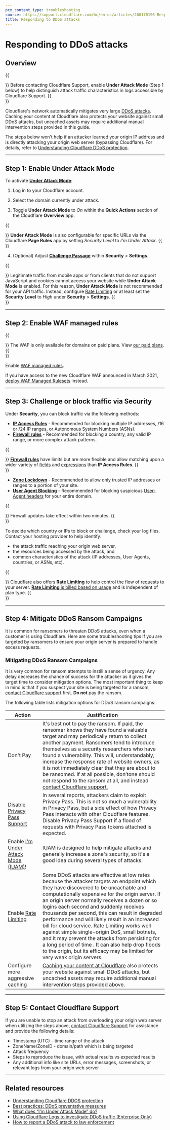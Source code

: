 ```yaml
---
pcx_content_type: troubleshooting
source: https://support.cloudflare.com/hc/en-us/articles/200170196-Responding-to-DDoS-attacks
title: Responding to DDoS attacks
---
```


# Responding to DDoS attacks

## Overview

{{<Aside type="note">}}
Before contacting Cloudflare Support, enable **Under Attack Mode** (Step
1 below) to help distinguish attack traffic characteristics in logs
accessible by Cloudflare Support.
{{</Aside>}}

Cloudflare's network automatically mitigates very large [DDoS attacks](https://www.cloudflare.com/ddos). Caching your content at Cloudflare also protects your website against small DDoS attacks, but uncached assets may require additional manual intervention steps provided in this guide.

The steps below won’t help if an attacker learned your origin IP address and is directly attacking your origin web server (bypassing Cloudflare). For details, refer to [Understanding Cloudflare DDoS protection](https://support.cloudflare.com/hc/articles/200172676).

___

## Step 1: Enable Under Attack Mode

To activate [**Under Attack Mode**](https://support.cloudflare.com/hc/articles/200170076):

1. Log in to your Cloudflare account.

2. Select the domain currently under attack.

3. Toggle **Under Attack Mode** to _On_ within the **Quick Actions** section of the Cloudflare **Overview** app.

{{<Aside type="tip">}}
**Under Attack Mode** is also configurable for specific URLs via the
Cloudflare **Page Rules** app by setting *Security Level* to *I'm Under
Attack*.
{{</Aside>}}

4. (Optional) Adjust [**Challenge Passage**](https://support.cloudflare.com/hc/articles/200170136) within **Security** > **Settings**.

{{<Aside type="warning">}}
Legitimate traffic from mobile apps or from clients that do not support
JavaScript and cookies cannot access your website while **Under Attack
Mode** is enabled. For this reason, **Under Attack Mode** is not
recommended for your API traffic. Instead, configure [Rate
Limiting](https://support.cloudflare.com/hc/articles/235240767) or at
least set the **Security Level** to *High* under **Security** \>
**Settings**.
{{</Aside>}}
___

## Step 2: Enable WAF managed rules

{{<Aside type="note">}}
The WAF is only available for domains on paid plans. View [our paid
plans](https://www.cloudflare.com/plans/).
{{</Aside>}}

Enable [WAF managed rules](https://support.cloudflare.com/hc/en-us/articles/200172016).

If you have access to the new Cloudflare WAF announced in March 2021, [deploy WAF Managed Rulesets](https://developers.cloudflare.com/waf/managed-rulesets/deploy-zone-dashboard/) instead.

___

## Step 3: Challenge or block traffic via Security

Under **Security**, you can block traffic via the following methods:

-   [**IP Access Rules**](https://support.cloudflare.com/hc/articles/217074967) \- Recommended for blocking multiple IP addresses, /16 or /24 IP ranges, or Autonomous System Numbers (ASNs). [](https://developers.cloudflare.com/firewall/cf-dashboard/create-edit-delete-rules/)
-   [**Firewall rules**](https://developers.cloudflare.com/firewall/cf-dashboard/create-edit-delete-rules/) \- Recommended for blocking a country, any valid IP range, or more complex attack patterns.

{{<Aside type="tip">}}
[**Firewall
rules**](https://developers.cloudflare.com/firewall/cf-firewall-rules/)
have limits but are more flexible and allow matching upon a wider
variety of
[fields](https://developers.cloudflare.com/ruleset-engine/rules-language/fields/)
and
[expressions](https://developers.cloudflare.com/ruleset-engine/rules-language/expressions/)
than **IP Access Rules**.
{{</Aside>}}

-   [**Zone Lockdown**](https://support.cloudflare.com/hc/en-us/articles/115001595131-How-do-I-Lockdown-URLs-in-Cloudflare-) \- Recommended to allow only trusted IP addresses or ranges to a portion of your site.[](https://support.cloudflare.com/hc/en-us/articles/115001856951-How-do-I-block-malicious-User-Agents-with-Cloudflare-)
-   [**User Agent Blocking**](https://support.cloudflare.com/hc/en-us/articles/115001856951-How-do-I-block-malicious-User-Agents-with-Cloudflare-) \- Recommended for blocking suspicious [User-Agent headers](https://developer.mozilla.org/en-US/docs/Web/HTTP/Headers/User-Agent) for your entire domain.

{{<Aside type="note">}}
Firewall updates take effect within two minutes.
{{</Aside>}}

To decide which country or IPs to block or challenge, check your log files. Contact your hosting provider to help identify:

-   the attack traffic reaching your origin web server,
-   the resources being accessed by the attack, and
-   common characteristics of the attack (IP addresses, User Agents, countries, or ASNs, etc).

{{<Aside type="info">}}
Cloudflare also offers **[Rate
Limiting](https://support.cloudflare.com/hc/articles/235240767)** to
help control the flow of requests to your server. [**Rate Limiting** is
billed based on
usage](https://support.cloudflare.com/hc/en-us/articles/115000272247-Billing-for-Cloudflare-Rate-Limiting)
and is independent of plan type.
{{</Aside>}}

___

## Step 4: Mitigate DDoS Ransom Campaigns

It is common for ransomers to threaten DDoS attacks, even when a customer is using Cloudflare. Here are some troubleshooting tips if you are targeted by ransomers to ensure your origin server is prepared to handle excess requests.

### Mitigating DDoS Ransom Campaigns

It is very common for ransom attempts to instill a sense of urgency. Any delay decreases the chance of success for the attacker as it gives the target time to consider mitigation options. The most important thing to keep in mind is that if you suspect your site is being targeted for a ransom, [contact Cloudflare support](https://support.cloudflare.com/hc/articles/200172476-Contacting-Cloudflare-Support) first. **Do not** pay the ransom.

The following table lists mitigation options for DDoS ransom campaigns:

| Action | Justification |
| --- | --- |
| Don't Pay| It's best not to pay the ransom. If paid, the ransomer knows they have found a valuable target and may periodically return to collect another payment. Ransomers tend to introduce themselves as a security researchers who have found a vulnerability. This will, understandably, increase the response rate of website owners, as it is not immediately clear that they are about to be ransomed. If at all possible, don’tone should not respond to the ransom at all, and instead [contact Cloudflare support.](https://support.cloudflare.com/hc/articles/200172476-Contacting-Cloudflare-Support) |
| Disable [Privacy Pass Support](https://support.cloudflare.com/hc/articles/115001992652-Using-Privacy-Pass-with-Cloudflare) | In several reports, attackers claim to exploit Privacy Pass. This is not so much a vulnerability in Privacy Pass, but a side effect of how Privacy Pass interacts with other Cloudflare features. Disable Privacy Pass Support if a flood of requests with Privacy Pass tokens attached is expected. |
| Enable [I'm Under Attack Mode (IUAM)](https://support.cloudflare.com/hc/articles/200170076)! | IUAM is designed to help mitigate attacks and generally increase a zone's security, so it's a good idea during several types of attacks.|
| Enable [Rate Limiting](https://support.cloudflare.com/hc/articles/115001635128-Configuring-Cloudflare-Rate-Limiting) | Some DDoS attacks are effective at low rates because the attacker targets an endpoint which they have discovered to be uncachable and computationally expensive for the origin server. If an origin server normally receives a dozen or so logins each second and suddenly receives thousands per second, this can result in degraded performance and will likely result in an increased bill for cloud service. Rate Limiting works well against simple single-origin DoS, small botnets, and it may prevent the attacks from persisting for a long period of time . It can also help drop floods to the origin, but its efficacy may be limited for very weak origin servers.|
| Configure more aggressive caching | [Caching your content at Cloudflare](https://support.cloudflare.com/hc/articles/200172516) also protects your website against small DDoS attacks, but uncached assets may require additional manual intervention steps provided above. |

___

## Step 5: Contact Cloudflare Support

If you are unable to stop an attack from overloading your origin web server when utilizing the steps above, [contact Cloudflare Support](https://support.cloudflare.com/hc/articles/200172476#h_4b8753c8-f422-4c74-9e8e-07026c4da730) for assistance and provide the following details:

-   Timestamp (UTC) – time range of the attack
-   ZoneName/ZoneID - domain/path which is being targeted
-   Attack frequency
-   Steps to reproduce the issue, with actual results vs expected results
-   Any additional info like site URLs, error messages, screenshots, or relevant logs from your origin web server

___

## Related resources

-   [Understanding Cloudflare DDOS protection](https://support.cloudflare.com/hc/articles/200172676)
-   [Best practices: DDoS preventative measures](https://support.cloudflare.com/hc/articles/200170166)
-   [What does “I’m Under Attack Mode” do?](https://support.cloudflare.com/hc/articles/200170076)
-   [Using Cloudflare Logs to investigate DDoS traffic (Enterprise Only)](https://support.cloudflare.com/hc/en-us/articles/360020739772-Using-Cloudflare-Logs-ELS-to-Investigate-DDoS-Traffic-Enterprise-Only-)
-   [How to report a DDoS attack to law enforcement](https://www.icann.org/news/blog/how-to-report-a-ddos-attack)
